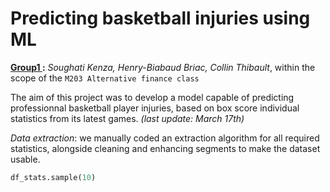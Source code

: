 # Predicting basketball injuries using ML
**<u> Group1 </u>:** *Soughati Kenza, Henry-Biabaud Briac, Collin Thibault*, within the scope of the ```M203 Alternative finance class```

The aim of this project was to develop a model capable of predicting professionnal basketball player injuries, based on box score individual statistics from its latest games. *(last update: March 17th)*


*Data extraction*: we manually coded an extraction algorithm for all required statistics, alongside cleaning and enhancing segments to make the dataset usable.

```python
df_stats.sample(10)
```

